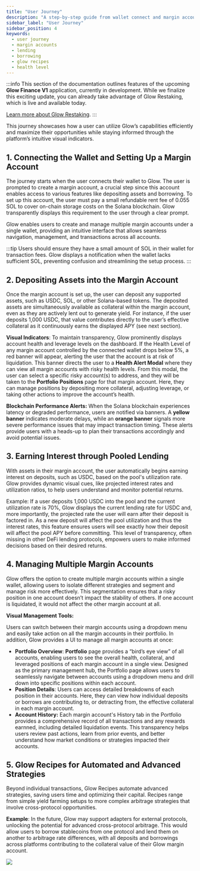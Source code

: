 ```yaml
---
title: "User Journey"
description: "A step-by-step guide from wallet connect and margin account creation to lending, borrowing, recipes, and risk management."
sidebar_label: "User Journey"
sidebar_position: 4
keywords:
  - user journey
  - margin accounts
  - lending
  - borrowing
  - glow recipes
  - health level
---
```


:::info
This section of the documentation outlines features of the upcoming **Glow Finance V1** application, currently in development. While we finalize this exciting update, you can already take advantage of Glow Restaking, which is live and available today.

[Learn more about Glow Restaking](../02-LRT/overview.md).
:::

This journey showcases how a user can utilize Glow’s capabilities efficiently and maximize their opportunities while staying informed through the platform’s intuitive visual indicators.

## 1. Connecting the Wallet and Setting Up a Margin Account

The journey starts when the user connects their wallet to Glow. The user is prompted to create a margin account, a crucial step since this account enables access to various features like depositing assets and borrowing. To set up this account, the user must pay a small refundable rent fee of 0.055 SOL to cover on-chain storage costs on the Solana blockchain. Glow transparently displays this requirement to the user through a clear prompt.

Glow enables users to create and manage multiple margin accounts under a single wallet, providing an intuitive interface that allows seamless navigation, management, and transactions across all accounts.

:::tip
Users should ensure they have a small amount of SOL in their wallet for transaction fees. Glow displays a notification when the wallet lacks sufficient SOL, preventing confusion and streamlining the setup process.
:::

## 2. Depositing Assets into the Margin Account

Once the margin account is set up, the user can deposit any supported assets, such as USDC, SOL, or other Solana-based tokens. The deposited assets are simultaneously available as collateral within the margin account, even as they are actively lent out to generate yield. For instance, if the user deposits 1,000 USDC, that value contributes directly to the user’s effective collateral as it continuously earns the displayed APY (see next section).

**Visual Indicators**: To maintain transparency, Glow prominently displays account health and leverage levels on the dashboard. If the Health Level of any margin account controlled by the connected wallet drops below 5%, a red banner will appear, alerting the user that the account is at risk of liquidation. This banner directs the user to a **Health Alert Modal** where they can view all margin accounts with risky health levels. From this modal, the user can select a specific risky account(s) to address, and they will be taken to the **Portfolio Positions** page for that margin account. Here, they can manage positions by depositing more collateral, adjusting leverage, or taking other actions to improve the account’s health.

**Blockchain Performance Alerts:** When the Solana blockchain experiences latency or degraded performance, users are notified via banners. A **yellow banner** indicates moderate delays, while an **orange banner** signals more severe performance issues that may impact transaction timing. These alerts provide users with a heads-up to plan their transactions accordingly and avoid potential issues.

## 3. Earning Interest through Pooled Lending

With assets in their margin account, the user automatically begins earning interest on deposits, such as USDC, based on the pool's utilization rate. Glow provides dynamic visual cues, like projected interest rates and utilization ratios, to help users understand and monitor potential returns.

Example: If a user deposits 1,000 USDC into the pool and the current utilization rate is 70%, Glow displays the current lending rate for USDC and, more importantly, the projected rate the user will earn after their deposit is factored in. As a new deposit will affect the pool utilization and thus the interest rates, this feature ensures users will see exactly how their deposit will affect the pool APY before committing. This level of transparency, often missing in other DeFi lending protocols, empowers users to make informed decisions based on their desired returns.

## 4. Managing Multiple Margin Accounts

Glow offers the option to create multiple margin accounts within a single wallet, allowing users to isolate different strategies and segment and manage risk more effectively. This segmentation ensures that a risky position in one account doesn’t impact the stability of others. If one account is liquidated, it would not affect the other margin account at all.

**Visual Management Tools:**

Users can switch between their margin accounts using a dropdown menu and easily take action on all the margin accounts in their portfolio. In addition, Glow provides a UI to manage all margin accounts at once:

- **Portfolio Overview**: **Portfolio** page provides a “bird’s eye view” of all accounts, enabling users to see the overall health, collateral, and leveraged positions of each margin account in a single view. Designed as the primary management hub, the Portfolio page allows users to seamlessly navigate between accounts using a dropdown menu and drill down into specific positions within each account.
- **Position Details**: Users can access detailed breakdowns of each position in their accounts. Here, they can view how individual deposits or borrows are contributing to, or detracting from, the effective collateral in each margin account.
- **Account History:** Each margin account's History tab in the Portfolio provides a comprehensive record of all transactions and any rewards earnned, including detailed liquidation events. This transparency helps users review past actions, learn from prior events, and better understand how market conditions or strategies impacted their accounts.

## 5. Glow Recipes for Automated and Advanced Strategies

Beyond individual transactions, Glow Recipes automate advanced strategies, saving users time and optimizing their capital. Recipes range from simple yield farming setups to more complex arbitrage strategies that involve cross-protocol opportunities.

**Example**: In the future, Glow may support adapters for external protocols, unlocking the potential for advanced cross-protocol arbitrage. This would allow users to borrow stablecoins from one protocol and lend them on another to arbitrage rate differences, with all deposits and borrowings across platforms contributing to the collateral value of their Glow margin account.

![](/img/user.png)
